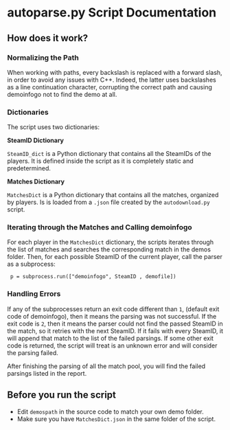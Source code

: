 # autoparse.py Script Documentation

## How does it work?

### Normalizing the Path

When working with paths, every backslash is replaced with a forward slash, in order to avoid any issues with C++. Indeed, the latter uses backslashes as a line continuation character, corrupting the correct path and causing demoinfogo not to find the demo at all. 

### Dictionaries

The script uses two dictionaries:

**SteamID Dictionary**

`SteamID_dict` is a Python dictionary that contains all the SteamIDs of the players. It is defined inside the script as it is completely static and predetermined. 

**Matches Dictionary**

`MatchesDict` is a Python dictionary that contains all the matches, organized by players. Is is loaded from a `.json` file created by the `autodownload.py` script.

### Iterating through the Matches and Calling demoinfogo

For each player in the `MatchesDict` dictionary, the scripts iterates through the list of matches and searches the corresponding match in the demos folder. 
Then, for each possible SteamID of the current player, call the parser as a subprocess:

```
 p = subprocess.run(["demoinfogo", SteamID , demofile])
```

### Handling Errors

If any of the subprocesses return an exit code different than `1`, (default exit code of demoinfogo), then it means the parsing was not successful.
If the exit code is `2`, then it means the parser could not find the passed SteamID in the match, so it retries with the next SteamID. If it fails with every SteamID, it will append that match to the list of the failed parsings. If some other exit code is returned, the script will treat is an unknown error and will consider the parsing failed.

After finishing the parsing of all the match pool, you will find the failed parsings listed in the report.


## Before you run the script

- Edit `demospath` in the source code to match your own demo folder.
- Make sure you have `MatchesDict.json` in the same folder of the script.
